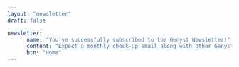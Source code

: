 ```yaml
---
layout: "newsletter"
draft: false

newsletter:
      name: "You've successfully subscribed to the Genyst Newsletter!"
      content: "Expect a monthly check-up email along with other Genyst news in your inbox very soon."
      btn: "Home"
---
```

